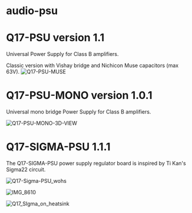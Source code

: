 # audio-psu

# Q17-PSU version 1.1<br>

Universal Power Supply for Class B amplifiers.

Classic version with Vishay bridge and Nichicon Muse capacitors (max 63V).
![Q17-PSU-MUSE](https://github.com/user-attachments/assets/87f4b24f-f6e2-438b-9897-0356e6ff6ba1)


# Q17-PSU-MONO version 1.0.1<br>

Universal mono bridge Power Supply for Class B amplifiers.

![Q17-PSU-MONO-3D-VIEW](https://github.com/stefaweb/Q17-Amplifier/assets/12907102/3fa3c49f-a85b-4dcf-bc45-1494a5ed3b3b)



# Q17-SIGMA-PSU 1.1.1<br>

The Q17-SIGMA-PSU power supply regulator board is inspired by Ti Kan's Sigma22 circuit. 

![Q17-Sigma-PSU_wohs](https://github.com/stefaweb/Q17-Amplifier/assets/12907102/105e5dc0-1a16-4a9d-9e36-4929bceb21f5)

![IMG_8610](https://github.com/stefaweb/Q17-Amplifier/assets/12907102/601b203e-d900-40bd-8a44-18cfc6e18782)

![Q17_SIgma_on_heatsink](https://github.com/stefaweb/Q17-Amplifier/assets/12907102/2e3aa669-a094-4757-9d00-970eb2c82c9c)
